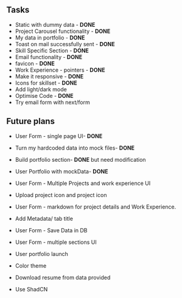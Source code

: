 
## Tasks

* Static with dummy data - **DONE**
* Project Carousel functionality - **DONE**
* My data in portfolio - **DONE**
* Toast on mail successfully sent - **DONE**
* Skill Specific Section - **DONE**
* Email functionality - **DONE**
* favicon - **DONE**
* Work Experience - pointers -  **DONE**
* Make it responsive -  **DONE**
* Icons for skillset - **DONE**
* Add light/dark mode
* Optimise Code - **DONE**
* Try email form with next/form

## Future plans

* User Form - single page UI- **DONE**
* Turn my hardcoded data into mock files- **DONE**
* Build portfolio section- **DONE** but need modification
* User Portfolio with mockData- **DONE**
* User Form - Multiple Projects and work experience UI
* Upload project icon and project icon
* User Form - markdown for project details and Work Experience.
* Add Metadata/ tab title
* User Form - Save Data in DB 

* User Form - multiple sections UI 
* User portfolio launch

* Color theme
* Download resume from data provided

* Use ShadCN

